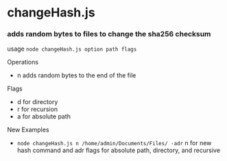 # changeHash.js
### adds random bytes to files to change the sha256 checksum

usage `node changeHash.js option path flags`

Operations
- n adds random bytes to the end of the file 

Flags
- d for directory
- r for recursion
- a for absolute path

New Examples
- `node changeHash.js n /home/admin/Documents/Files/ -adr` n for new hash command and adr flags for absolute path, directory, and recursive